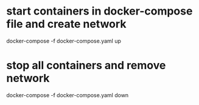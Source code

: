 # start containers in docker-compose file and create network
docker-compose -f docker-compose.yaml up

# stop all containers and remove network
docker-compose -f docker-compose.yaml down